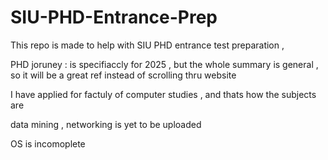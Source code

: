 # SIU-PHD-Entrance-Prep


This repo is made to help with SIU PHD entrance test preparation , 

PHD joruney : is specifiaccly for 2025 , but the whole summary is general , so it will be a great ref instead of scrolling thru website 

I have applied for factuly of computer studies , and thats how the subjects are 


data mining , networking is yet to be uploaded 

OS is incomoplete

